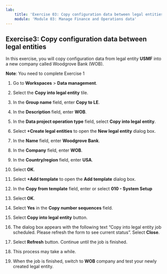 ```yaml
---
lab:
    title: 'Exercise 03: Copy configuration data between legal entities'
    module: 'Module 03: Manage Finance and Operations data'
---
```

## Exercise3: Copy configuration data between legal entities

In this exercise, you will copy configuration data from legal entity **USMF** into a new company called Woodgrove Bank (WOB).

**Note**: You need to complete Exercise 1

1. Go to **Workspaces** > **Data management**.

2. Select the **Copy into legal entity** tile.

3. In the **Group name** field, enter **Copy to LE**.

4. In the **Description** field, enter **WOB**.

5. In the **Data project operation type** field, select **Copy into legal entity**.

6. Select **+Create legal entities** to open the **New legal entity** dialog box.

7. In the **Name** field, enter **Woodgrove Bank**.

8. In the **Company** field, enter **WOB**.

9. In the **Country/region** field, enter **USA**.

10. Select **OK**.

11. Select **+Add template** to open the **Add template** dialog box.

12. In the **Copy from template** field, enter or select **010 - System Setup**

13. Select **OK**.

14. Select **Yes** in the **Copy number sequences** field.

15. Select **Copy into legal entity** button.

16. The dialog box appears with the following text “Copy into legal entity job scheduled. Please refresh the form to see current status”. Select **Close**.

17. Select **Refresh** button. Continue until the job is finished.

18. This process may take a while.

19. When the job is finished, switch to **WOB** company and test your newly created legal entity.
